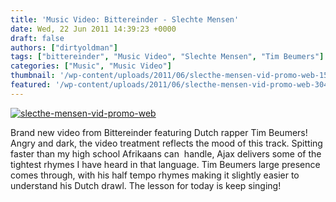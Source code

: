 ```yaml
---
title: 'Music Video: Bittereinder - Slechte Mensen'
date: Wed, 22 Jun 2011 14:39:23 +0000
draft: false
authors: ["dirtyoldman"]
tags: ["bittereinder", "Music Video", "Slechte Mensen", "Tim Beumers"]
categories: ["Music", "Music Video"]
thumbnail: '/wp-content/uploads/2011/06/slecthe-mensen-vid-promo-web-150x150.jpg'
featured: '/wp-content/uploads/2011/06/slecthe-mensen-vid-promo-web-304x190.jpg'
---
```


[![](/wp-content/uploads/2011/06/slecthe-mensen-vid-promo-web-e1308752472419.jpg "slecthe-mensen-vid-promo-web")](/2011/06/22/music-video-bittereinder-slechte-mensen/slecthe-mensen-vid-promo-web/)

Brand new video from Bittereinder featuring Dutch rapper Tim Beumers! Angry and dark, the video treatment reflects the mood of this track. Spitting faster than my high school Afrikaans can  handle, Ajax delivers some of the tightest rhymes I have heard in that language. Tim Beumers large presence comes through, with his half tempo rhymes making it slightly easier to understand his Dutch drawl. The lesson for today is keep singing!

